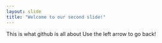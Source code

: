 ```yaml
---
layout: slide
title: "Welcome to our second slide!"
---
```

This is what github is all about
Use the left arrow to go back!
